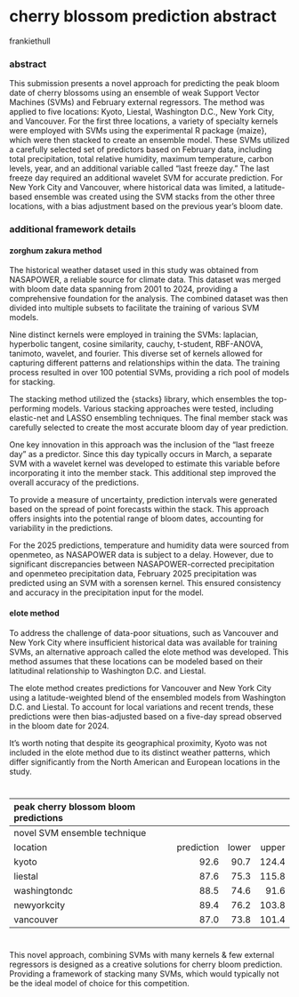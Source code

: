 # cherry blossom prediction abstract
frankiethull

### abstract

This submission presents a novel approach for predicting the peak bloom
date of cherry blossoms using an ensemble of weak Support Vector
Machines (SVMs) and February external regressors. The method was applied
to five locations: Kyoto, Liestal, Washington D.C., New York City, and
Vancouver. For the first three locations, a variety of specialty kernels
were employed with SVMs using the experimental R package {maize}, which
were then stacked to create an ensemble model. These SVMs utilized a
carefully selected set of predictors based on February data, including
total precipitation, total relative humidity, maximum temperature,
carbon levels, year, and an additional variable called “last freeze
day.” The last freeze day required an additional wavelet SVM for
accurate prediction. For New York City and Vancouver, where historical
data was limited, a latitude-based ensemble was created using the SVM
stacks from the other three locations, with a bias adjustment based on
the previous year’s bloom date.

### additional framework details

#### zorghum zakura method

The historical weather dataset used in this study was obtained from
NASAPOWER, a reliable source for climate data. This dataset was merged
with bloom date data spanning from 2001 to 2024, providing a
comprehensive foundation for the analysis. The combined dataset was then
divided into multiple subsets to facilitate the training of various SVM
models.

Nine distinct kernels were employed in training the SVMs: laplacian,
hyperbolic tangent, cosine similarity, cauchy, t-student, RBF-ANOVA,
tanimoto, wavelet, and fourier. This diverse set of kernels allowed for
capturing different patterns and relationships within the data. The
training process resulted in over 100 potential SVMs, providing a rich
pool of models for stacking.

The stacking method utilized the {stacks} library, which ensembles the
top-performing models. Various stacking approaches were tested,
including elastic-net and LASSO ensembling techniques. The final member
stack was carefully selected to create the most accurate bloom day of
year prediction.

One key innovation in this approach was the inclusion of the “last
freeze day” as a predictor. Since this day typically occurs in March, a
separate SVM with a wavelet kernel was developed to estimate this
variable before incorporating it into the member stack. This additional
step improved the overall accuracy of the predictions.

To provide a measure of uncertainty, prediction intervals were generated
based on the spread of point forecasts within the stack. This approach
offers insights into the potential range of bloom dates, accounting for
variability in the predictions.

For the 2025 predictions, temperature and humidity data were sourced
from openmeteo, as NASAPOWER data is subject to a delay. However, due to
significant discrepancies between NASAPOWER-corrected precipitation and
openmeteo precipitation data, February 2025 precipitation was predicted
using an SVM with a sorensen kernel. This ensured consistency and
accuracy in the precipitation input for the model.

#### elote method

To address the challenge of data-poor situations, such as Vancouver and
New York City where insufficient historical data was available for
training SVMs, an alternative approach called the elote method was
developed. This method assumes that these locations can be modeled based
on their latitudinal relationship to Washington D.C. and Liestal.

The elote method creates predictions for Vancouver and New York City
using a latitude-weighted blend of the ensembled models from Washington
D.C. and Liestal. To account for local variations and recent trends,
these predictions were then bias-adjusted based on a five-day spread
observed in the bloom date for 2024.

It’s worth noting that despite its geographical proximity, Kyoto was not
included in the elote method due to its distinct weather patterns, which
differ significantly from the North American and European locations in
the study.

<div id="sqdgyfkfqc" style="padding-left:0px;padding-right:0px;padding-top:10px;padding-bottom:10px;overflow-x:auto;overflow-y:auto;width:auto;height:auto;">
  &#10;  

| peak cherry blossom bloom predictions |            |       |       |
|:--------------------------------------|-----------:|------:|------:|
| novel SVM ensemble technique          |            |       |       |
| location                              | prediction | lower | upper |
| kyoto                                 |       92.6 |  90.7 | 124.4 |
| liestal                               |       87.6 |  75.3 | 115.8 |
| washingtondc                          |       88.5 |  74.6 |  91.6 |
| newyorkcity                           |       89.4 |  76.2 | 103.8 |
| vancouver                             |       87.0 |  73.8 | 101.4 |

</div>

This novel approach, combining SVMs with many kernels & few external
regressors is designed as a creative solutions for cherry bloom
prediction. Providing a framework of stacking many SVMs, which would
typically not be the ideal model of choice for this competition.
